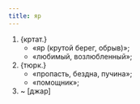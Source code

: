 ```yaml
---
title: яр
---
```


1. {кртат.}
    * «яр (крутой берег, обрыв)»;
    * «любимый, возлюбленный»;
2. {тюрк.}
    * «пропасть, бездна, пучина»;
    * «помощник»;
3. ~ [джар]

